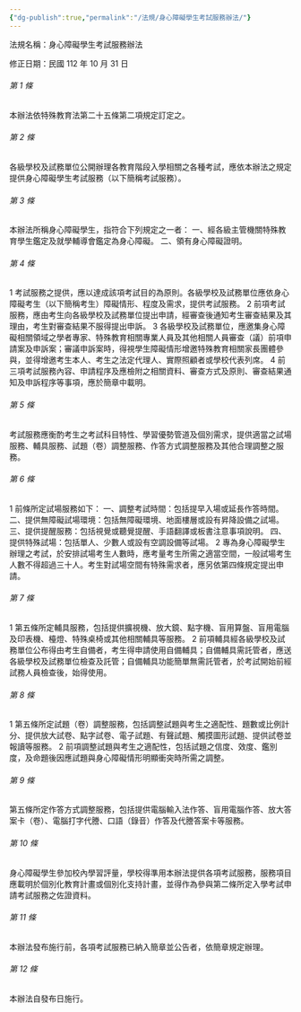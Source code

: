 ```yaml
---
{"dg-publish":true,"permalink":"/法規/身心障礙學生考試服務辦法/"}
---
```


法規名稱：身心障礙學生考試服務辦法

修正日期：民國 112 年 10 月 31 日

###### 第 1 條
本辦法依特殊教育法第二十五條第二項規定訂定之。
###### 第 2 條
各級學校及試務單位公開辦理各教育階段入學相關之各種考試，應依本辦法之規定提供身心障礙學生考試服務（以下簡稱考試服務）。
###### 第 3 條
本辦法所稱身心障礙學生，指符合下列規定之一者：
一、經各級主管機關特殊教育學生鑑定及就學輔導會鑑定為身心障礙。
二、領有身心障礙證明。
###### 第 4 條
1   考試服務之提供，應以達成該項考試目的為原則。各級學校及試務單位應依身心障礙考生（以下簡稱考生）障礙情形、程度及需求，提供考試服務。
2   前項考試服務，應由考生向各級學校及試務單位提出申請，經審查後通知考生審查結果及其理由，考生對審查結果不服得提出申訴。
3   各級學校及試務單位，應邀集身心障礙相關領域之學者專家、特殊教育相關專業人員及其他相關人員審查（議）前項申請案及申訴案；審議申訴案時，得視學生障礙情形增邀特殊教育相關家長團體參與，並得增邀考生本人、考生之法定代理人、實際照顧者或學校代表列席。
4   前三項考試服務內容、申請程序及應檢附之相關資料、審查方式及原則、審查結果通知及申訴程序等事項，應於簡章中載明。
###### 第 5 條
考試服務應衡酌考生之考試科目特性、學習優勢管道及個別需求，提供適當之試場服務、輔具服務、試題（卷）調整服務、作答方式調整服務及其他合理調整之服務。
###### 第 6 條
1   前條所定試場服務如下：
一、調整考試時間：包括提早入場或延長作答時間。
二、提供無障礙試場環境：包括無障礙環境、地面樓層或設有昇降設備之試場。
三、提供提醒服務：包括視覺或聽覺提醒、手語翻譯或板書注意事項說明。
四、提供特殊試場：包括單人、少數人或設有空調設備等試場。
2   專為身心障礙學生辦理之考試，於安排試場考生人數時，應考量考生所需之適當空間，一般試場考生人數不得超過三十人。考生對試場空間有特殊需求者，應另依第四條規定提出申請。
###### 第 7 條
1   第五條所定輔具服務，包括提供擴視機、放大鏡、點字機、盲用算盤、盲用電腦及印表機、檯燈、特殊桌椅或其他相關輔具等服務。
2   前項輔具經各級學校及試務單位公布得由考生自備者，考生得申請使用自備輔具；自備輔具需託管者，應送各級學校及試務單位檢查及託管；自備輔具功能簡單無需託管者，於考試開始前經試務人員檢查後，始得使用。
###### 第 8 條
1   第五條所定試題（卷）調整服務，包括調整試題與考生之適配性、題數或比例計分、提供放大試卷、點字試卷、電子試題、有聲試題、觸摸圖形試題、提供試卷並報讀等服務。
2   前項調整試題與考生之適配性，包括試題之信度、效度、鑑別度，及命題後因應試題與身心障礙情形明顯衝突時所需之調整。
###### 第 9 條
第五條所定作答方式調整服務，包括提供電腦輸入法作答、盲用電腦作答、放大答案卡（卷）、電腦打字代謄、口語（錄音）作答及代謄答案卡等服務。
###### 第 10 條
身心障礙學生參加校內學習評量，學校得準用本辦法提供各項考試服務，服務項目應載明於個別化教育計畫或個別化支持計畫，並得作為參與第二條所定入學考試申請考試服務之佐證資料。
###### 第 11 條
本辦法發布施行前，各項考試服務已納入簡章並公告者，依簡章規定辦理。
###### 第 12 條
本辦法自發布日施行。
